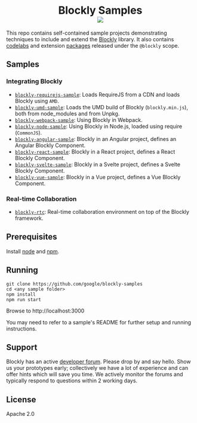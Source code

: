 <h1 align="center">
Blockly Samples <br /> <a href="https://github.com/google/blockly"><img src="https://tinyurl.com/built-on-blockly" /> </a>
</h1>

This repo contains self-contained sample projects demonstrating techniques to
include and extend the [Blockly](https://github.com/google/blockly) library.
It also contains [codelabs](codelabs/) and extension [packages](packages/)
released under the ``@blockly`` scope.

## Samples

### Integrating Blockly
- [``blockly-requirejs-sample``](examples/blockly-requirejs/): Loads RequireJS from a CDN and loads Blockly using ``AMD``.
- [``blockly-umd-sample``](examples/blockly-umd/): Loads the UMD build of Blockly (``blockly.min.js``), both from node_modules and from Unpkg.
- [``blockly-webpack-sample``](blockly-webpack/): Using Blockly in Webpack.
- [``blockly-node-sample``](examples/blockly-node/): Using Blockly in Node.js, loaded using require (``CommonJS``).
- [``blockly-angular-sample``](examples/blockly-angular/): Blockly in an Angular project, defines an Angular Blockly Component.
- [``blockly-react-sample``](examples/blockly-react/): Blockly in a React project, defines a React Blockly Component.
- [``blockly-svelte-sample``](examples/blockly-svelte/): Blockly in a Svelte project, defines a Svelte Blockly Component.
- [``blockly-vue-sample``](examples/blockly-vue/): Blockly in a Vue project, defines a Vue Blockly Component.

### Real-time Collaboration

- [``blockly-rtc``](examples/blockly-rtc/): Real-time collaboration environment on top of the Blockly framework.

## Prerequisites

Install [node](https://nodejs.org/) and [npm](https://www.npmjs.com/get-npm).

## Running

```
git clone https://github.com/google/blockly-samples
cd <any sample folder>
npm install
npm run start
```
Browse to http://localhost:3000

You may need to refer to a sample's README for further setup and running instructions.

## Support

Blockly has an active [developer forum](https://groups.google.com/forum/#!forum/blockly). Please drop by and say hello. Show us your prototypes early; collectively we have a lot of experience and can offer hints which will save you time. We actively monitor the forums and typically respond to questions within 2 working days.


## License

Apache 2.0

